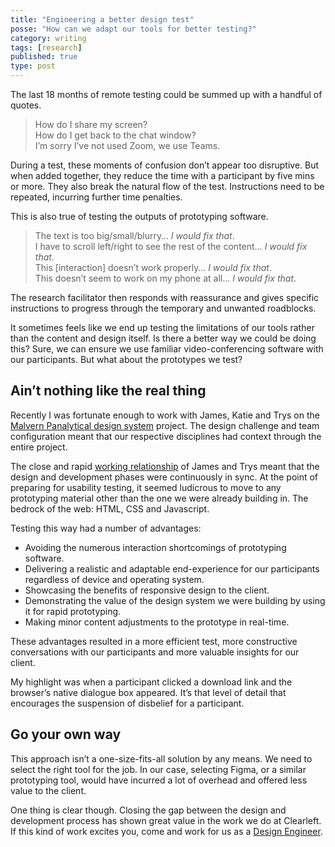 ```yaml
---
title: "Engineering a better design test"
posse: "How can we adapt our tools for better testing?"
category: writing
tags: [research]
published: true
type: post
---
```


The last 18 months of remote testing could be summed up with a handful of quotes.

> How do I share my screen?<br>How do I get back to the chat window?<br>I’m sorry I’ve not used Zoom, we use Teams.

During a test, these moments of confusion don’t appear too disruptive. But when added together, they reduce the time with a participant by five mins or more. They also break the natural flow of the test. Instructions need to be repeated, incurring further time penalties.

This is also true of testing the outputs of prototyping software.

> The text is too big/small/blurry… _I would fix that_.<br>I have to scroll left/right to see the rest of the content… _I would fix that_.<br>This [interaction] doesn’t work properly… _I would fix that_.<br>This doesn’t seem to work on my phone at all… _I would fix that_.

The research facilitator then responds with reassurance and gives specific instructions to progress through the temporary and unwanted roadblocks.

It sometimes feels like we end up testing the limitations of our tools rather than the content and design itself. Is there a better way we could be doing this? Sure, we can ensure we use familiar video-conferencing software with our participants. But what about the prototypes we test?

## Ain’t nothing like the real thing

Recently I was fortunate enough to work with James, Katie and Trys on the [Malvern Panalytical design system](https://clearleft.com/casestudies/malvern-panalytical) project. The design challenge and team configuration meant that our respective disciplines had context through the entire project.

The close and rapid [working relationship](https://utopia.fyi/) of James and Trys meant that the design and development phases were continuously in sync. At the point of preparing for usability testing, it seemed ludicrous to move to any prototyping material other than the one we were already building in. The bedrock of the web: HTML, CSS and Javascript.

Testing this way had a number of advantages:

* Avoiding the numerous interaction shortcomings of prototyping software.
* Delivering a realistic and adaptable end-experience for our participants regardless of device and operating system.
* Showcasing the benefits of responsive design to the client.
* Demonstrating the value of the design system we were building by using it for rapid prototyping.
* Making minor content adjustments to the prototype in real-time.

These advantages resulted in a more efficient test, more constructive conversations with our participants and more valuable insights for our client.

My highlight was when a participant clicked a download link and the browser’s native dialogue box appeared. It’s that level of detail that encourages the suspension of disbelief for a participant.

## Go your own way

This approach isn’t a one-size-fits-all solution by any means. We need to select the right tool for the job. In our case, selecting Figma, or a similar prototyping tool, would have incurred a lot of  overhead and offered less value to the client.

One thing is clear though. Closing the gap between the design and development process has shown great value in the work we do at Clearleft. If this kind of work excites you, come and work for us as a [Design Engineer](https://clearleft.com/about/jobs/design-engineer).
